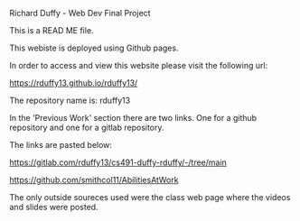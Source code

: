 Richard Duffy - Web Dev Final Project

This is a READ ME file.

This webiste is deployed using Github pages.

In order to access and view this website please visit the following url:

https://rduffy13.github.io/rduffy13/

The repository name is: rduffy13

In the 'Previous Work' section there are two links. One for a github repository and one for a gitlab repository.

The links are pasted below:

https://gitlab.com/rduffy13/cs491-duffy-rduffy/-/tree/main

https://github.com/smithcol11/AbilitiesAtWork

The only outside soureces used were the class web page where the videos and slides were posted.

